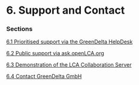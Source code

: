 <style>
    /* initialise the counter */
    body { counter-reset: figureCounter;
    counter-reset: h1counter h2counter h3counter h4counter h5counter h6counter;
     }
    /* increment the counter for every instance of a figure even if it doesn't have a caption */
    figure { counter-increment: figureCounter; text-align: center}
    /* prepend the counter to the figcaption content */
    figure figcaption:before {
        content: "Figure 6-" counter(figureCounter) ": "
    }
    /* increment the counter for every instance of a table even if it doesn't have a caption */
    table { counter-increment: tableCounter; }
    /* prepend the counter to the figcaption content */
    caption:before {
        content: "Table 6-" counter(tableCounter) ": ";
    }
    /* create padding between table cells*/
    th, td {
        padding: 15px;
    }
</style>

<h1 id="header-6">6. Support and Contact</h1>

<h3>Sections</h3>

[6.1    Prioritised support via the GreenDelta HelpDesk](./chapter_6_1.md)

[6.2    Public support via ask.openLCA.org](./chapter_6_2.md)

[6.3    Demonstration of the LCA Collaboration Server](./chapter_6_3.md)

[6.4    Contact GreenDelta GmbH](./chapter_6_4.md)
